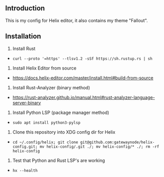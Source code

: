Introduction
---
This is my config for Helix editor, it also contains my theme "Fallout".

Installation
---
1. Install Rust
  - `curl --proto '=https' --tlsv1.2 -sSf https://sh.rustup.rs | sh`
1. Install Helix Editor from source
  - https://docs.helix-editor.com/master/install.html#build-from-source
1. Install Rust-Analyzer (binary method)
  - https://rust-analyzer.github.io/manual.html#rust-analyzer-language-server-binary
1. Install Python LSP (package manager method)
  - `sudo apt install python3-pylsp`
1. Clone this repository into XDG config dir for Helix
  - `cd ~/.config/helix; git clone git@github.com:gatewaynode/helix-config.git; mv helix-config/.git ./; mv helix-config/* ./; rm -rf helix-config`
1. Test that Python and Rust LSP's are working
  - `hx --health`
